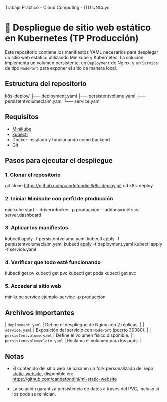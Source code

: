 Trabajo Práctico - Cloud Computing - ITU UNCuyo

# 🐳 Despliegue de sitio web estático en Kubernetes (TP Producción)

Este repositorio contiene los manifiestos YAML necesarios para desplegar un sitio web estático utilizando Minikube y Kubernetes. La solución implementa un volumen persistente, un `Deployment` de Nginx, y un `Service` de tipo `NodePort` para exponer el sitio de manera local.

## Estructura del repositorio

k8s-deploy/
├── deployment.yaml
├── persistentvolume.yaml
├── persistentvolumeclaim.yaml
└── service.yaml


## Requisitos

- [Minikube](https://minikube.sigs.k8s.io/docs/start/)
- [kubectl](https://kubernetes.io/docs/tasks/tools/)
- Docker instalado y funcionando como backend
- Git

## Pasos para ejecutar el despliegue

### 1. Clonar el repositorio

git clone https://github.com/candefondini/k8s-deploy.git
cd k8s-deploy

### 2. Iniciar Minikube con perfil de producción

minikube start --driver=docker -p produccion --addons=metrics-server,dashboard

### 3. Aplicar los manifiestos

kubectl apply -f persistentvolume.yaml
kubectl apply -f persistentvolumeclaim.yaml
kubectl apply -f deployment.yaml
kubectl apply -f service.yaml

### 4. Verificar que todo esté funcionando

kubectl get pv
kubectl get pvc
kubectl get pods
kubectl get svc

### 5. Acceder al sitio web

minikube service ejemplo-service -p produccion


## Archivos importantes

| `deployment.yaml` | Define el despliegue de Nginx con 2 réplicas. |
| `service.yaml` | Exposición del servicio con `NodePort` (puerto 30080). |
| `persistentvolume.yaml` | Define el volumen físico disponible. |
| `persistentvolumeclaim.yaml` | Reclama el volumen para los pods. |


## Notas

- El contenido del sitio web se basa en un fork personalizado del repo [static-website](https://github.com/ewojjowe/static-website), disponible en:  
   https://github.com/candefondini/mi-static-website

- La solución garantiza persistencia de datos a través del PVC, incluso si los pods se reinician.


